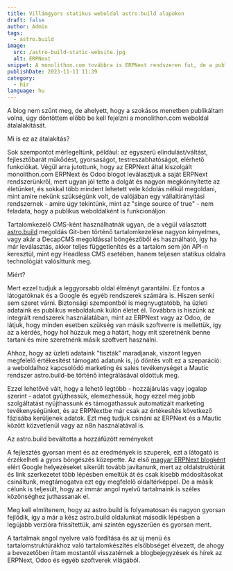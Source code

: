 ```yaml
---
title: Villámgyors statikus weboldal astro.build alapokon
draft: false
author: Admin
tags:
  - astro.build
image:
  src: /astro-build-static-website.jpg
  alt: ERPNext
snippet: A monolithon.com továbbra is ERPNext rendszeren fut, de a publikus weboldalt leválasztottuk és már astro.build-et használunk hozzá.
publishDate: 2023-11-11 11:39
category:
  - hír
language: hu
---
```


A blog nem szűnt meg, de ahelyett, hogy a szokásos menetben publikáltam volna, úgy döntöttem előbb be kell fejelzni a monolithon.com weboldal átalalakítását.

Mi is ez az átalakítás?

Sok szempontot mérlegeltünk, például: az egyszerű elindulást/váltást, fejlesztőbarát műkődést, gyorsaságot, testreszabhatóságot, elérhető funkciókat. Végül arra jutottunk, hogy az ERPNext által kiszolgált monolithon.com ERPNext és Odoo blogot leválasztjuk a saját ERPNext rendszerünkről, mert ugyan jól tette a dolgát és nagyon megkönnyítette az életünket, és sokkal több mindent lehetett vele kódolás nélkül megoldani, mint amire nekünk szükségünk volt, de valójában egy vállaltirányítási rendszernek - amire úgy tekintünk, mint az "singe source of true" - nem feladata, hogy a publikus weboldalként is funkcionáljon.

Tartalomkezelő CMS-ként használhatnák ugyan, de a végül választott <a href="https://www.monolithon.com/hu/static-site-generator">astro.build</a> megoldás Git-ben történő tartalomkezelése nagyon kényelmes, vagy akár a DecapCMS megoldással böngészőből és használható, így ha már leválasztás, akkor teljes függetlenítés és a tartalom sem jön API-n keresztül, mint egy Headless CMS esetében, hanem teljesen statikus oldalra technológiát valósíttunk meg.

Miért?

Mert ezzel tudjuk a leggyorsabb oldal élményt garantálni. Ez fontos a látogatóknak és a Google és egyéb rendszerek számára is. Hiszen senki sem szeret várni. Biztonsági szempontból is megnyugtatóbb, ha üzleti adataink és publikus weboldalunk külön életet él. Továbbra is hiszünk az integrált rendszerek használatában, mint az ERPNext vagy az Odoo, de látjuk, hogy minden esetben szükség van másik szoftverre is mellettük, így az a kérdés, hogy hol húzzuk meg a határt, hogy mit szeretnénk benne tartani és mire szeretnénk másik szoftvert használni.

Ahhoz, hogy az üzleti adataink "tiszták" maradjanak, viszont legyen megfelelő értékesítést támogató adatunk is, jó döntés volt ez a szeparáció: a weboldalhoz kapcsolódó marketing és sales tevékenységet a Mautic rendszer astro.build-be történő integrálásával oldottuk meg.

Ezzel lehetővé vált, hogy a lehető legtöbb - hozzájárulás vagy jogalap szerint - adatot gyűjthessük, elemezhessük, hogy ezzel még jobb szolgáltatást nyújthassunk és támogathassuk automatizált marketing tevékenységünket, és az ERPNextbe már csak az értékesítés következő fázisába kerüljenek adatok. Ezt meg tudjuk csináni az ERPNext és a Mautic között közvetlenül vagy az n8n használatával is.

Az astro.build beváltotta a hozzáfűzött reményeket

A fejlesztés gyorsan ment és az eredmények is szuperek, ezt a látogató is érzékelheti a gyors böngészés közepette. Az első <a href="https://www.monolithon.com/hu/blog">magyar ERPNext blogként</a> elért Google helyezéseket sikerült tovább javítanunk, mert az oldalstruktúrát és link szerkezetet több lépésben emeltük át és csak kisebb módosításokat csináltunk, megtámogatva ezt egy megfelelő oldaltérképpel. De a másik célunk is teljesült, hogy az immár angol nyelvű tartalmaink is széles közönséghez juthassanak el.

Meg kell elmlítenem, hogy az astro.build is folyamatosan és nagyon gyorsan fejlődik, így a már a kész astro.build oldalunkat második lépésben a legújabb verzióra frissítettük, ami szintén egyszerűen és gyorsan ment.

A tartalmak angol nyelvre való fordítása és az új menü és tartalomstruktúrákhoz való tartalomkészítés elsőbbséget élvezett, de ahogy a bevezetőben írtam mostantól visszatérnek a blogbejegyzések és hírek az ERPNext, Odoo és egyéb szoftverek világából.
